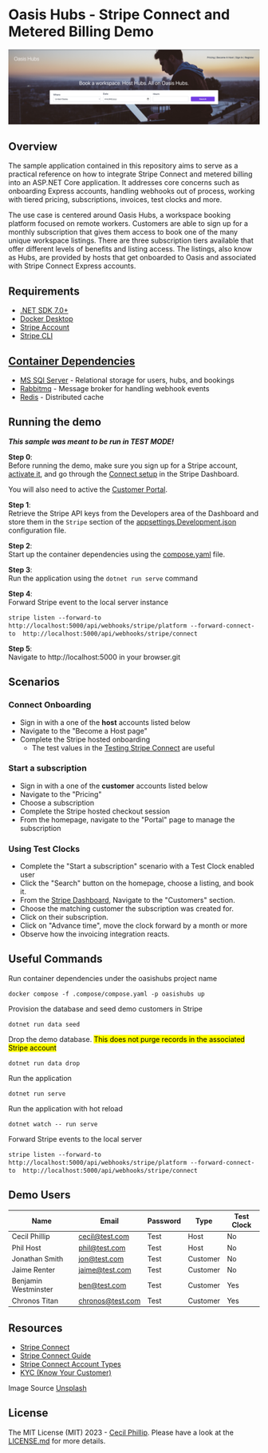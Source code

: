 # Oasis Hubs - Stripe Connect and Metered Billing Demo

![header](assets/header.png)

## Overview

The sample application contained in this repository aims to serve as a practical reference on how to
integrate Stripe Connect and metered billing into an ASP.NET Core application. It addresses core
concerns such as onboarding Express accounts, handling webhooks out of process, working with tiered
pricing,
subscriptions, invoices, test clocks and more.

The use case is centered around Oasis Hubs, a workspace booking platform focused on remote workers.
Customers are able to sign up for a monthly subscription that gives them access to book one of the
many unique
workspace listings. There are three subscription tiers available that offer different levels of
benefits and listing
access. The listings, also know as Hubs, are provided by hosts that get onboarded to Oasis and
associated with Stripe
Connect Express accounts.

## Requirements

* [.NET SDK 7.0+](https://get.dot.net)
* [Docker Desktop](https://www.docker.com/products/docker-desktop)
* [Stripe Account](https://dashboard.stripe.com/register)
* [Stripe CLI](https://stripe.com/docs/stripe-cli)

## [Container Dependencies](.compose/compose.yaml)

* [MS SQl Server](https://github.com/microsoft/mssql-docker/tree/master) - Relational storage for
  users, hubs, and bookings
* [Rabbitmq](https://github.com/docker-library/rabbitmq) - Message broker for handling webhook
  events
* [Redis](https://redis.io/docs/install/install-stack/docker/) - Distributed cache

## Running the demo
***This sample was meant to be run in TEST MODE!***

**Step 0**: <br /> 
Before running the demo, make sure you sign up for a Stripe
account, [activate it](https://dashboard.stripe.com/account/onboarding),
and go through the [Connect setup](https://dashboard.stripe.com/connect/tasklist) in the Stripe
Dashboard.

You will also need to active the [Customer Portal](https://dashboard.stripe.com/settings/billing/portal).


**Step 1**: <br />
Retrieve the Stripe API keys from the Developers area of the Dashboard and store them in
the `Stripe` section
of the [appsettings.Development.json](./src/OasisHubs.Site/appsettings.Development.json)
configuration file.

**Step 2**: <br />
Start up the container dependencies using the [compose.yaml](.compose/compose.yaml)
file.

**Step 3**: <br />
Run the application using the `dotnet run serve` command

**Step 4**: <br />
Forward Stripe event to the local server instance
```shell
stripe listen --forward-to http://localhost:5000/api/webhooks/stripe/platform --forward-connect-to  http://localhost:5000/api/webhooks/stripe/connect
```

**Step 5**: <br />
Navigate to http://localhost:5000 in your browser.git 

## Scenarios
### Connect Onboarding
* Sign in with a one of the **host** accounts listed below
* Navigate to the "Become a Host page"
* Complete the Stripe hosted onboarding
    *  The test values in the [Testing Stripe Connect](https://stripe.com/docs/connect/testing) are useful

### Start a subscription
* Sign in with a one of the **customer** accounts listed below
* Navigate to the "Pricing"
* Choose a subscription
* Complete the Stripe hosted checkout session
* From the homepage, navigate to the "Portal" page to manage the subscription

### Using Test Clocks
* Complete the "Start a subscription" scenario with a Test Clock enabled user
* Click the "Search" button on the homepage, choose a listing, and book it.
* From the [Stripe Dashboard](https://dashboard.stripe.com/), Navigate to the "Customers" section.
* Choose the matching customer the subscription was created for.
* Click on their subscription.
* Click on "Advance time", move the clock forward by a month or more
* Observe how the invoicing integration reacts.

## Useful Commands

Run container dependencies under the oasishubs project name

```shell
docker compose -f .compose/compose.yaml -p oasishubs up 
```

Provision the database and seed demo customers in Stripe

```shell
dotnet run data seed
```

Drop the demo database. <mark>This does not purge records in the associated Stripe account </mark>

```shell
dotnet run data drop
```

Run the application

```shell
dotnet run serve
```

Run the application with hot reload

```shell
dotnet watch -- run serve
```

Forward Stripe events to the local server

```shell
stripe listen --forward-to http://localhost:5000/api/webhooks/stripe/platform --forward-connect-to  http://localhost:5000/api/webhooks/stripe/connect
```

## Demo Users

| Name                 | Email            | Password | Type     | Test Clock |
|----------------------|------------------|----------|----------|------------|
| Cecil Phillip        | cecil@test.com   | Test     | Host     | No         |
| Phil Host            | phil@test.com    | Test     | Host     | No         |
| Jonathan Smith       | jon@test.com     | Test     | Customer | No         |
| Jaime Renter         | jaime@test.com   | Test     | Customer | No         |
| Benjamin Westminster | ben@test.com     | Test     | Customer | Yes        |
| Chronos Titan        | chronos@test.com | Test     | Customer | Yes        |

## Resources
* [Stripe Connect](https://stripe.com/docs/connect)
* [Stripe Connect Guide](https://stripe.com/docs/connect/explore-connect-guide)
* [Stripe Connect Account Types](https://stripe.com/docs/connect/accounts)
* [KYC (Know Your Customer)](https://support.stripe.com/questions/know-your-customer-obligations)

Image Source [Unsplash](https://unsplash.com/photos/man-sitting-on-concrete-brick-with-opened-laptop-on-his-lap-Z3ownETsdNQ)

## License

The MIT License (MIT) 2023 - [Cecil Phillip](https://twitter.com/cecilphillip). Please have a look
at the [LICENSE.md](LICENSE) for more details.
